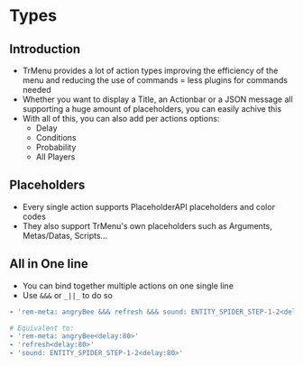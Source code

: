 # Types

## Introduction

* TrMenu provides a lot of action types improving the efficiency of the menu and reducing the use of commands = less plugins for commands needed
* Whether you want to display a Title, an Actionbar or a JSON message all supporting a huge amount of placeholders, you can easily achive this
* With all of this, you can also add per actions options:
  * Delay
  * Conditions
  * Probability
  * All Players

## Placeholders

* Every single action supports PlaceholderAPI placeholders and color codes
* They also support TrMenu's own placeholders such as Arguments, Metas/Datas, Scripts...

## All in One line

* You can bind together multiple actions on one single line
* Use `&&&` or `_||_` to do so

```yaml
- 'rem-meta: angryBee &&& refresh &&& sound: ENTITY_SPIDER_STEP-1-2<delay:80>'

# Equivalent to:
- 'rem-meta: angryBee<delay:80>'
- 'refresh<delay:80>'
- 'sound: ENTITY_SPIDER_STEP-1-2<delay:80>'
```

